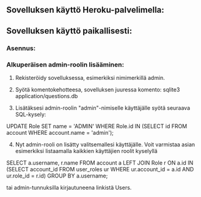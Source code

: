 ## Sovelluksen käyttö Heroku-palvelimella:

## Sovelluksen käyttö paikallisesti:

### Asennus:

### Alkuperäisen admin-roolin lisääminen:

1. Rekisteröidy sovelluksessa, esimerkiksi nimimerkillä admin.

2. Syötä komentokehotteesa, sovelluksen juuressa komento:
    sqlite3 application/questions.db

3. Lisätäksesi admin-roolin "admin"-nimiselle käyttäjälle syötä seuraava SQL-kysely:

UPDATE Role SET name = 'ADMIN' WHERE Role.id IN (SELECT id FROM account WHERE account.name = 'admin');

4. Nyt admin-rooli on lisätty valitsemallesi käyttäjälle. Voit varmistaa asian esimerkiksi listaamalla kaikkien käyttäjien roolit kyselyllä

SELECT a.username, r.name FROM account a LEFT JOIN Role r ON a.id IN (SELECT account_id FROM user_roles ur WHERE ur.account_id = a.id AND ur.role_id = r.id) GROUP BY a.username;

tai admin-tunnuksilla kirjautuneena linkistä Users.